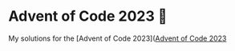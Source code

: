 # Advent of Code 2023 🎄

My solutions for the [Advent of Code 2023]([Advent of Code 2023](https://adventofcode.com/2023)




